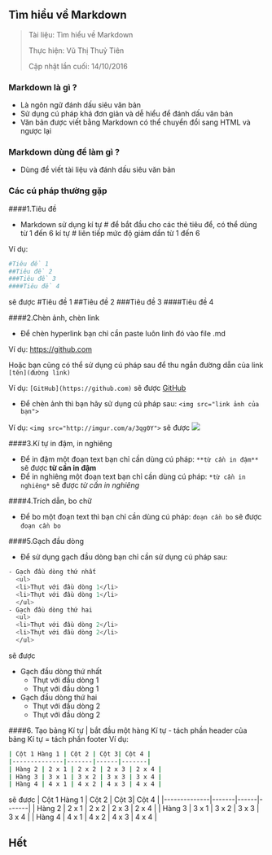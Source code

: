 ## Tìm hiểu về Markdown
>Tài liệu: Tìm hiểu về Markdown
>
>Thực hiện: Vũ Thị Thuỷ Tiên
>
>Cập nhật lần cuối: 14/10/2016

### Markdown là gì ?
- Là ngôn ngữ đánh dấu siêu văn bản
- Sử dụng cú pháp khá đơn giản và dễ hiểu để đánh dấu văn bản
- Văn bản được viết bằng Markdown có thể chuyển đổi sang HTML và ngược lại

### Markdown dùng để làm gì ?
- Dùng để viết tài liệu và đánh dấu siêu văn bản

### Các cú pháp thường gặp
####1.Tiêu đề
- Markdown sử dụng kí tự # để bắt đầu cho các thẻ tiêu để, có thể dùng từ 1 đến 6 kí tự # liên tiếp mức độ giảm dần từ 1 đến 6

Ví dụ:
```sh
#Tiêu đề 1
##Tiêu đề 2
###Tiêu đề 3
####Tiêu đề 4
```
sẽ được
#Tiêu đề 1
##Tiêu đề 2
###Tiêu đề 3
####Tiêu đề 4

####2.Chèn ảnh, chèn link
- Để chèn hyperlink bạn chỉ cần paste luôn linh đó vào file .md

Ví dụ: https://github.com

Hoặc bạn cũng có thể sử dụng cú pháp sau để thu ngắn đường dẫn của link
`[tên](đường link)`

Ví dụ: `[GitHub](https://github.com)` sẽ được [GitHub](https://github.com) 

- Để chèn ảnh thì bạn hãy sử dụng cú pháp sau:
`<img src="link ảnh của bạn">`

Ví dụ: `<img src="http://imgur.com/a/3qg0Y">` sẽ được <img src="http://imgur.com/a/3qg0Y">

####3.Kí tự in đậm, in nghiêng
- Để in đậm một đoạn text bạn chỉ cần dùng cú pháp: `**từ cần in đậm**` sẽ được **từ cần in đậm**
- Để in nghiêng một đoạn text bạn chỉ cần dùng cú pháp: `*từ cần in nghiêng*` sẽ được *từ cần in nghiêng*

####4.Trích dẫn, bo chữ
- Để bo một đoạn text thì bạn chỉ cần dùng cú pháp: ``đoạn cần bo`` sẽ được
`đoạn cần bo`

####5.Gạch đầu dòng
- Để sử dụng gạch đầu dòng bạn chỉ cần sử dụng cú pháp sau:
```sh
- Gạch đầu dòng thứ nhất
  <ul>
  <li>Thụt với đầu dòng 1</li>
  <li>Thụt với đầu dòng 1</li>
  </ul>
- Gạch đầu dòng thứ hai
  <ul>
  <li>Thụt với đầu dòng 2</li>
  <li>Thụt với đầu dòng 2</li>
  </ul>
```
sẽ được
- Gạch đầu dòng thứ nhất
  <ul>
  <li>Thụt với đầu dòng 1</li>
  <li>Thụt với đầu dòng 1</li>
  </ul>
- Gạch đầu dòng thứ hai
  <ul>
  <li>Thụt với đầu dòng 2</li>
  <li>Thụt với đầu dòng 2</li>
  </ul>

####6. Tạo bảng
Kí tự | bắt đầu một hàng
Kí tự - tách phần header của bảng
Kí tự = tách phần footer
Ví dụ:
```sh
| Cột 1 Hàng 1 | Cột 2 | Cột 3| Cột 4 |
|--------------|-------|------|-------|
| Hàng 2 | 2 x 1 | 2 x 2 | 2 x 3 | 2 x 4 |
| Hàng 3 | 3 x 1 | 3 x 2 | 3 x 3 | 3 x 4 |
| Hàng 4 | 4 x 1 | 4 x 2 | 4 x 3 | 4 x 4 |
```
sẽ được
| Cột 1 Hàng 1 | Cột 2 | Cột 3| Cột 4 |
|--------------|-------|------|-------|
| Hàng 2 | 2 x 1 | 2 x 2 | 2 x 3 | 2 x 4 |
| Hàng 3 | 3 x 1 | 3 x 2 | 3 x 3 | 3 x 4 |
| Hàng 4 | 4 x 1 | 4 x 2 | 4 x 3 | 4 x 4 |
## Hết